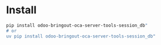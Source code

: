 # Install

```bash
pip install odoo-bringout-oca-server-tools-session_db"
# or
uv pip install odoo-bringout-oca-server-tools-session_db"
```
